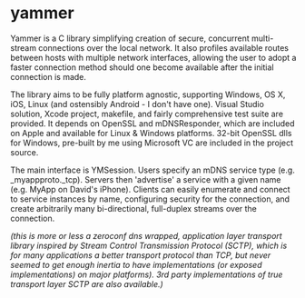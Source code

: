 # yammer

Yammer is a C library simplifying creation of secure, concurrent multi-stream connections over the local network. It also profiles available routes between hosts with multiple network interfaces, allowing the user to adopt a faster connection method should one become available after the initial connection is made.

The library aims to be fully platform agnostic, supporting Windows, OS X, iOS, Linux (and ostensibly Android - I don't have one). Visual Studio solution, Xcode project, makefile, and fairly comprehensive test suite are provided. It depends on OpenSSL and mDNSResponder, which are included on Apple and available for Linux & Windows platforms. 32-bit OpenSSL dlls for Windows, pre-built by me using Microsoft VC are included in the project source.

The main interface is YMSession. Users specify an mDNS service type (e.g. _myappproto._tcp). Servers then 'advertise' a service with a given name (e.g. MyApp on David's iPhone). Clients can easily enumerate and connect to service instances by name, configuring security for the connection, and create arbitrarily many bi-directional, full-duplex streams over the connection.

_(this is more or less a zeroconf dns wrapped, application layer transport library inspired by Stream Control Transmission Protocol (SCTP), which is for many applications a better transport protocol than TCP, but never seemed to get enough inertia to have implementations (or exposed implementations) on major platforms). 3rd party implementations of true transport layer SCTP are also available.)_
